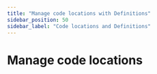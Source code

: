 ```yaml
---
title: "Manage code locations with Definitions"
sidebar_position: 50
sidebar_label: "Code locations and Definitions"
---
```


# Manage code locations
